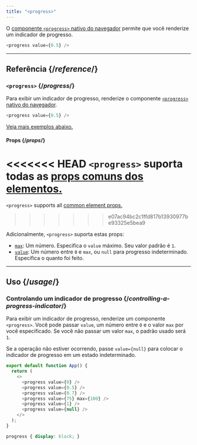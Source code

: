 ```yaml
---
title: "<progress>"
---
```


<Intro>

O [componente `<progress>` nativo do navegador](https://developer.mozilla.org/pt-BR/docs/Web/HTML/Element/progress) permite que você renderize um indicador de progresso.

```js
<progress value={0.5} />
```

</Intro>

<InlineToc />

---

## Referência {/*reference*/}

### `<progress>` {/*progress*/}

Para exibir um indicador de progresso, renderize o componente [`<progress>` nativo do navegador](https://developer.mozilla.org/pt-BR/docs/Web/HTML/Element/progress).

```js
<progress value={0.5} />
```

[Veja mais exemplos abaixo.](#usage)

#### Props {/*props*/}

<<<<<<< HEAD
`<progress>` suporta todas as [props comuns dos elementos.](/reference/react-dom/components/common#props)
=======
`<progress>` supports all [common element props.](/reference/react-dom/components/common#common-props)
>>>>>>> e07ac94bc2c1ffd817b13930977be93325e5bea9

Adicionalmente, `<progress>` suporta estas props:

* [`max`](https://developer.mozilla.org/pt-BR/docs/Web/HTML/Element/progress#max): Um número. Especifica o `value` máximo. Seu valor padrão é `1`.
* [`value`](https://developer.mozilla.org/pt-BR/docs/Web/HTML/Element/progress#value): Um número entre `0` e `max`, ou `null` para progresso indeterminado. Especifica o quanto foi feito.

---

## Uso {/*usage*/}

### Controlando um indicador de progresso {/*controlling-a-progress-indicator*/}

Para exibir um indicador de progresso, renderize um componente `<progress>`. Você pode passar `value`, um número entre `0` e o valor `max` por você especificado. Se você não passar um valor `max`, o padrão usado será `1`.

Se a operação não estiver ocorrendo, passe `value={null}` para colocar o indicador de progresso em um estado indeterminado.

<Sandpack>

```js
export default function App() {
  return (
    <>
      <progress value={0} />
      <progress value={0.5} />
      <progress value={0.7} />
      <progress value={75} max={100} />
      <progress value={1} />
      <progress value={null} />
    </>
  );
}
```

```css
progress { display: block; }
```

</Sandpack>
